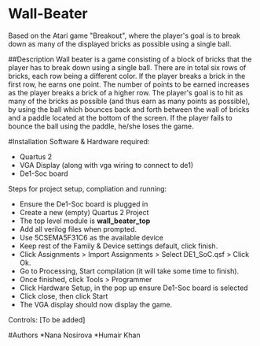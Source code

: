 # Wall-Beater
Based on the Atari game "Breakout", where the player's goal is to break down as many of the displayed bricks as possible using a single ball.

##Description
Wall beater is a game consisting of a block of bricks that the player has to break down using a single ball. There are in total six rows of bricks, each row being a different color. If the player breaks a brick in the first row, he earns one point. The number of points to be earned increases as the player breaks a brick of a higher row. The player's goal is to hit as many of the bricks as possible (and thus earn as many points as possible), by using the ball which bounces back and forth between the wall of bricks and a paddle located at the bottom of the screen. If the player fails to bounce the ball using the paddle, he/she loses the game.

#Installation
Software & Hardware required: 
  * Quartus 2 
  * VGA Display (along with vga wiring to connect to de1)
  * De1-Soc board

Steps for project setup, compliation and running:
  * Ensure the De1-Soc board is plugged in
  * Create a new (empty) Quartus 2 Project
  * The top level module is **wall_beater_top**
  * Add all verilog files when prompted. 
  * Use 5CSEMA5F31C6 as the available device
  * Keep rest of the Family & Device settings default, click finish. 
  * Click Assignments > Import Assignments > Select DE1_SoC.qsf > Click Ok.
  * Go to Processing, Start compilation (it will take some time to finish). 
  * Once finished, click Tools > Programmer
  * Click Hardware Setup, in the pop up ensure De1-Soc board is selected
  * Click close, then click Start
  * The VGA display should now display the game. 

Controls: 
[To be added]
  


#Authors
*Nana Nosirova
*Humair Khan
